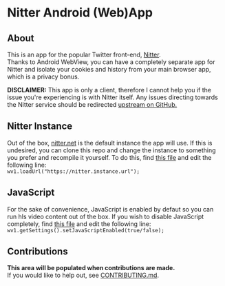 # Nitter Android (Web)App

## About
This is an app for the popular Twitter front-end, [Nitter](https://github.com/zedeus/nitter). <br>
Thanks to Android WebView, you can have a completely separate app for Nitter and isolate your cookies and history from your main browser app, which is a privacy bonus.

**DISCLAIMER:** This app is only a client, therefore I cannot help you if the issue you're experiencing is with Nitter itself. Any issues directing towards the Nitter service should be redirected [upstream on GitHub.](https"//github.com/zedeus/nitter)

## Nitter Instance
Out of the box, [nitter.net](https://nitter.net) is the default instance the app will use. If this is undesired, you can clone this repo and change the instance to something you prefer and recompile it yourself.
To do this, find [this file](/app/src/main/java/com/plexer0/nitter/MainActivity.java) and edit the following line: <br>
```wv1.loadUrl("https://nitter.instance.url");```

## JavaScript
For the sake of convenience, JavaScript is enabled by defaut so you can run hls video content out of the box.
If you wish to disable JavaScript completely, find [this file](/app/src/main/java/com/plexer0/nitter/MainActivity.java) and edit the following line: <br>
```wv1.getSettings().setJavaScriptEnabled(true/false);```

## Contributions
**This area will be populated when contributions are made.** <br>
If you would like to help out, see [CONTRIBUTING.md](CONTRIBUTING.md).
